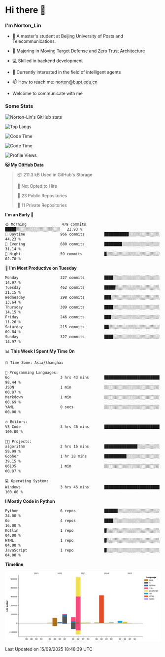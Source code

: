 
# Hi there 👋

### I'm Norton_Lin
- 🏫 A master's student at Beijing University of Posts and Telecommunications.
- 🌱 Majoring in Moving Target Defense and Zero Trust Architecture
- 💻 Skilled in backend development
- 🤖 Currently interested in the field of intelligent agents
- 📫 How to reach me: [norton@bupt.edu.cn](mailto:norton@bupt.edu.cn)

- Welcome to communicate with me

### Some Stats
![Norton-Lin's GitHub stats](https://github-readme-stats.vercel.app/api?username=Norton-Lin&count_private=true&show_icons=true&theme=radical)

![Top Langs](https://github-readme-stats.vercel.app/api/top-langs/?username=Norton-Lin&langs_count=10&layout=compact)

![Code Time](https://github-readme-stats.vercel.app/api/wakatime?username=Norton_Lin)

<!--START_SECTION:waka-->
![Code Time](http://img.shields.io/badge/Code%20Time-1%2C022%20hrs%2010%20mins-blue)

![Profile Views](http://img.shields.io/badge/Profile%20Views-0-blue)

**🐱 My GitHub Data** 

> 📦 211.3 kB Used in GitHub's Storage 
 > 
> 🚫 Not Opted to Hire
 > 
> 📜 23 Public Repositories 
 > 
> 🔑 11 Private Repositories 
 > 
**I'm an Early 🐤** 

```text
🌞 Morning                479 commits         █████░░░░░░░░░░░░░░░░░░░░   21.93 % 
🌆 Daytime                966 commits         ███████████░░░░░░░░░░░░░░   44.23 % 
🌃 Evening                680 commits         ████████░░░░░░░░░░░░░░░░░   31.14 % 
🌙 Night                  59 commits          █░░░░░░░░░░░░░░░░░░░░░░░░   02.70 % 
```
📅 **I'm Most Productive on Tuesday** 

```text
Monday                   327 commits         ████░░░░░░░░░░░░░░░░░░░░░   14.97 % 
Tuesday                  462 commits         █████░░░░░░░░░░░░░░░░░░░░   21.15 % 
Wednesday                298 commits         ███░░░░░░░░░░░░░░░░░░░░░░   13.64 % 
Thursday                 309 commits         ████░░░░░░░░░░░░░░░░░░░░░   14.15 % 
Friday                   246 commits         ███░░░░░░░░░░░░░░░░░░░░░░   11.26 % 
Saturday                 215 commits         ██░░░░░░░░░░░░░░░░░░░░░░░   09.84 % 
Sunday                   327 commits         ████░░░░░░░░░░░░░░░░░░░░░   14.97 % 
```


📊 **This Week I Spent My Time On** 

```text
🕑︎ Time Zone: Asia/Shanghai

💬 Programming Languages: 
Go                       3 hrs 43 mins       █████████████████████████   98.44 % 
JSON                     1 min               ░░░░░░░░░░░░░░░░░░░░░░░░░   00.87 % 
Markdown                 1 min               ░░░░░░░░░░░░░░░░░░░░░░░░░   00.69 % 
YAML                     0 secs              ░░░░░░░░░░░░░░░░░░░░░░░░░   00.00 % 

🔥 Editors: 
VS Code                  3 hrs 46 mins       █████████████████████████   100.00 % 

🐱‍💻 Projects: 
algorithm                2 hrs 16 mins       ███████████████░░░░░░░░░░   59.99 % 
Gopher                   1 hr 28 mins        ██████████░░░░░░░░░░░░░░░   39.15 % 
86135                    1 min               ░░░░░░░░░░░░░░░░░░░░░░░░░   00.87 % 

💻 Operating System: 
Windows                  3 hrs 46 mins       █████████████████████████   100.00 % 
```

**I Mostly Code in Python** 

```text
Python                   6 repos             ██████░░░░░░░░░░░░░░░░░░░   24.00 % 
Go                       4 repos             ████░░░░░░░░░░░░░░░░░░░░░   16.00 % 
Kotlin                   1 repo              █░░░░░░░░░░░░░░░░░░░░░░░░   04.00 % 
HTML                     1 repo              █░░░░░░░░░░░░░░░░░░░░░░░░   04.00 % 
JavaScript               1 repo              █░░░░░░░░░░░░░░░░░░░░░░░░   04.00 % 
```



**Timeline**

![Lines of Code chart](https://raw.githubusercontent.com/Norton-Lin/Norton-Lin/main/assets/bar_graph.png)


 Last Updated on 15/09/2025 18:48:39 UTC
<!--END_SECTION:waka-->
